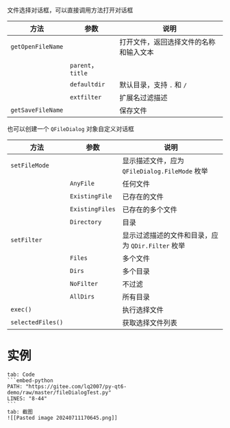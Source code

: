 文件选择对话框，可以直接调用方法打开对话框

| 方法                | 参数               | 说明                  |
| ----------------- | ---------------- | ------------------- |
| `getOpenFileName` |                  | 打开文件，返回选择文件的名称和输入文本 |
|                   | `parent`，`title` |                     |
|                   | `defaultdir`     | 默认目录，支持 `.` 和 `/`   |
|                   | `extfilter`      | 扩展名过滤描述             |
| `getSaveFileName` |                  | 保存文件                |

也可以创建一个 `QFileDialog` 对象自定义对话框

| 方法                | 参数              | 说明                                  |
| ----------------- | --------------- | ----------------------------------- |
| `setFileMode`     |                 | 显示描述文件，应为 `QFileDialog.FileMode` 枚举 |
|                   | `AnyFile`       | 任何文件                                |
|                   | `ExistingFile`  | 已存在的文件                              |
|                   | `ExistingFiles` | 已存在的多个文件                            |
|                   | `Directory`     | 目录                                  |
| `setFilter`       |                 | 显示过滤描述的文件和目录，应为 `QDir.Filter` 枚举    |
|                   | `Files`         | 多个文件                                |
|                   | `Dirs`          | 多个目录                                |
|                   | `NoFilter`      | 不过滤                                 |
|                   | `AllDirs`       | 所有目录                                |
| `exec()`          |                 | 执行选择文件                              |
| `selectedFiles()` |                 | 获取选择文件列表                            |
# 实例

````tabs
tab: Code
```embed-python
PATH: "https://gitee.com/lq2007/py-qt6-demo/raw/master/fileDialogTest.py"
LINES: "8-44"
```
tab: 截图
![[Pasted image 20240711170645.png]]
````


